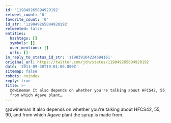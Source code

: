 ```yaml
---
id: '119849265894920192'
retweet_count: '0'
favorite_count: '0'
id_str: '119849265894920192'
retweeted: false
entities:
  hashtags: []
  symbols: []
  user_mentions: []
  urls: []
in_reply_to_status_id_str: '119839104224604161'
original_url: https://twitter.com/jth/status/119849265894920192
date: '2011-09-30T19:01:06.000Z'
sitemap: false
robots: noindex
reply: true
title: >-
  @dwineman It also depends on whether you're talking about HFCS42, 55, 90, and
  from which Agave plant…
---
```


@dwineman It also depends on whether you're talking about HFCS42, 55, 90, and from which Agave plant the syrup is made from.